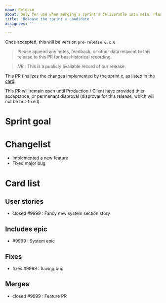 ```yaml
---
name: Release
about: Only for use when merging a sprint's deliverable into main. Please don't use this template for anything else.
title: 'Release the sprint x candidate '
assignees: ''

---
```


<!--
Release routine checklist:
 * Capture the `develop` branch as `Candidate-Release/x`. This is the candidate for release.
 * Open PR, filling appropriate details.
 * Request review from Gal, and only Gal. He will act as a proxy for bringing fauna's feedback to the repository.
 * Ensure a build check has run, and passed - and that Mac and Win copies are available for review.
 * Ensure ALL `x`'s have been replaced with the sprint number.
 * Add to sprint milestone
 * (Shinkson will) record code stats from the candidate on the google drive.
-->

Once accepted, this will be version `pre-release 0.x.0`
<!-- 
Use semantic versioning, where:
 * The center digit represents the release number, i.e the second release = 0.2.0
 and
 * the last digit represents the count of hot fixes appended to the release after the candidate was captured.
-->

> Please append any notes, feedback, or other data relavent to this release to this PR for best historical recording. 

> _NB_ : This is a publicly available record of our release.

This PR finalizes the changes implemented by the sprint x, as listed in the [card](<!-- link to project board card for this sprint -->). 

This PR will remain open until Production / Client have provided thier acceptance, or permenant disproval (disproval for this release, which will not be hot-fixed).

# Sprint goal
<!-- See sprint goal in the card -->

# Changelist
<!-- A brief overview of the changes brought by the sprint -->
 * Implemented a new feature
 * Fixed major bug 

# Card list
<!-- Copy the items in the card, implementing 'closes' or 'closed' on the various issues. -->

## User stories
 - closed #9999 : Fancy new system section story

## Includes epic
 - #9999 : System epic

## Fixes
 - fixes #9999 : Saving bug

## Merges
 - closed #9999 : Feature PR

